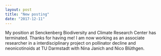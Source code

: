 ```yaml
---
layout: post
title: "New posting"
date: "2017-12-11"
---
```


My position at Senckenberg Biodiversity and Climate Research Center has terminated. Thanks for having me! I am now working as an associate researcher in a interdisciplinary project on pollinator decline and neonicotinoids at TU Darmstadt with Nina Janich and Nico Blüthgen.  
